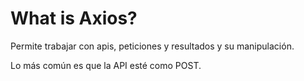 # What is Axios? 

Permite trabajar con apis, peticiones y resultados y su manipulación.

Lo más común es que la API esté como POST. 

